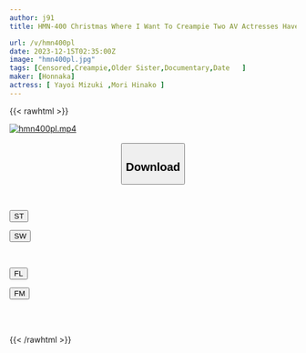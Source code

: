 ```yaml
---
author: j91
title: HMN-400 Christmas Where I Want To Creampie Two AV Actresses Have Sex With Their Lovers On A Date Plan That They Seriously Thought Up. They Are Caught Cheating On Each Other And Are Punished With Sperm Removal And Creampie Harem Christmas Special Hinako Mori Mizuki Yayoi

url: /v/hmn400pl
date: 2023-12-15T02:35:00Z
image: "hmn400pl.jpg"
tags: [Censored,Creampie,Older Sister,Documentary,Date	 ]
maker: [Honnaka]
actress: [ Yayoi Mizuki ,Mori Hinako ]
---
```



{{< rawhtml >}}

<div class="video" data-videoid="MYqOARpMbZUmVLY">
    <a href="javascript:;">
        <img src="/v/hmn400pl/hmn400pl.jpg" width="WIDTH" height="HEIGHT" alt="hmn400pl.mp4" loading="lazy">
    </a>
</div>

<script type="text/javascript" src="https://j91.asia/asset/on-demand-st.js"></script>

<br>
  <link rel="stylesheet" href="https://j91.asia/asset/bs5.css">
  
  <center>
  <button class="btn btn-primary" type="button" data-bs-toggle="collapse" data-bs-target=".multi-collapse" aria-expanded="false" aria-controls="multiCollapseExample1 multiCollapseExample2"><h2>Download</h2></button></center>
</p>
<div class="row">
  <div class="col">
    <div class="collapse multi-collapse" id="multiCollapseExample1">
      <div class="card card-body">
	      	      <br>
<div class="buttons">  
<p><a href="https://streamtape.to/v/MYqOARpMbZUmVLY" target="_blank"><button class="btn-hover color-3"><i class="fa fa-download"></i> ST</button></a></p>
<p><a href="https://flaswish.com/1pa1qbred5r7" target="_blank"><button class="btn-hover color-2"><i class="fa fa-download"></i> SW</button></a></p></div>
    </div>
  </div>
</div>
  <div class="col">
    <div class="collapse multi-collapse" id="multiCollapseExample2">
      <div class="card card-body">
	      <br>
<div class="buttons">
<p><a href="javascript:;" target="_blank"><button class="btn-hover color-9"><i class="fa fa-download"></i> FL</button></a></p>
<p><a href="javascript:;" target="_blank"><button class="btn-hover color-8"><i class="fa fa-download"></i> FM</button></a></p></div>
<br><br>
      </div>
    </div>
  </div>
</div>

{{< /rawhtml >}}